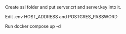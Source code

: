 Create ssl folder and put server.crt and server.key into it.

Edit .env HOST_ADDRESS and POSTGRES_PASSWORD

Run docker compose up -d